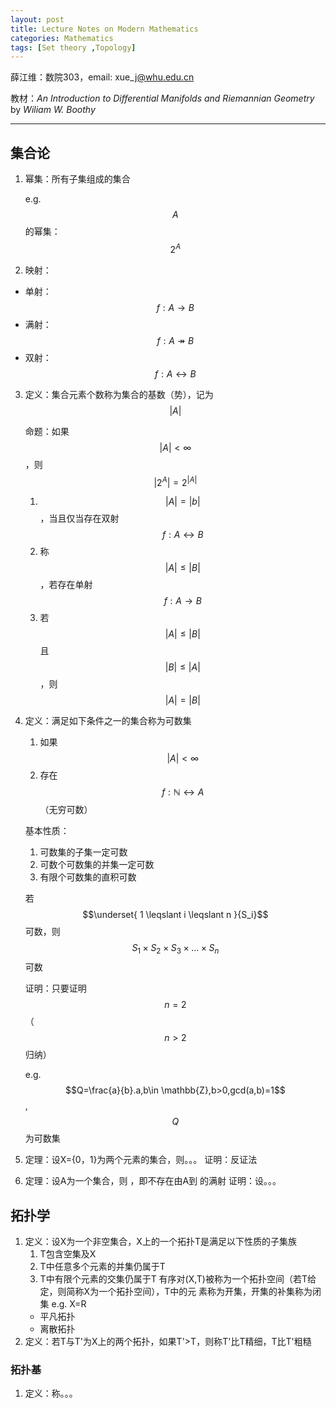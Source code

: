 ```yaml
---
layout: post
title: Lecture Notes on Modern Mathematics
categories: Mathematics
tags: [Set theory ,Topology]
---
```


薛江维：数院303，email: xue\_j@whu.edu.cn

教材：*An Introduction to Differential Manifolds and Riemannian Geometry* by *Wiliam W. Boothy*

------

## 集合论
1. 幂集：所有子集组成的集合

	e.g. $$A$$的幂集：$$2^{A}$$
2. 映射：
 - 单射：$$f: A \rightarrow B$$
 - 满射：$$f: A \twoheadrightarrow B$$
 - 双射：$$f: A \leftrightarrow B$$
3. 定义：集合元素个数称为集合的基数（势），记为$$\vert A \vert$$

	命题：如果$$\vert A \vert < \infty$$，则$$\vert 2^A \vert = 2^{\vert A \vert}$$
	1. $$\vert A \vert = \vert b \vert$$，当且仅当存在双射$$f: A \leftrightarrow B$$
	2. 称$$\vert A \vert \leqslant \vert B \vert$$，若存在单射$$f: A \rightarrow B$$
	3. 若$$\vert A \vert \leqslant \vert B \vert$$且$$\vert B \vert \leqslant \vert A \vert$$，则$$\vert A \vert = \vert B \vert$$

4. 定义：满足如下条件之一的集合称为可数集
    1. 如果$$\vert A \vert < \infty$$
    2. 存在$$f: \mathbb{N} \leftrightarrow A$$（无穷可数）

    基本性质：

    1. 可数集的子集一定可数
    2. 可数个可数集的并集一定可数
    3. 有限个可数集的直积可数

    若 $$\underset{ 1 \leqslant i \leqslant n }{S_i}$$ 可数，则 $$S_1\times S_2 \times S_3 \times \dots \times S_n$$ 可数
        
    证明：只要证明$$n=2$$（$$n>2$$归纳）

    e.g. $$Q=\frac{a}{b}.a,b\in \mathbb{Z},b>0,gcd(a,b)=1$$,$$Q$$为可数集

5. 定理：设X={0，1}为两个元素的集合，则。。。
	证明：反证法
6. 定理：设A为一个集合，则 ，即不存在由A到 的满射
	证明：设。。。

## 拓扑学
1. 定义：设X为一个非空集合，X上的一个拓扑T是满足以下性质的子集族
	1. T包含空集及X
	2. T中任意多个元素的并集仍属于T
	3. T中有限个元素的交集仍属于T
	有序对(X,T)被称为一个拓扑空间（若T给定，则简称X为一个拓扑空间），T中的元	素称为开集，开集的补集称为闭集
	e.g. X=R
	* 平凡拓扑
	* 离散拓扑
2. 定义：若T与T'为X上的两个拓扑，如果T'&gt;T，则称T'比T精细，T比T'粗糙
### 拓扑基
1. 定义：称。。。 

